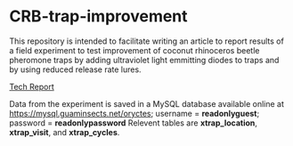 # CRB-trap-improvement

This repository is intended to facilitate writing an article to report results of a field experiment to test improvement of coconut rhinoceros beetle pheromone traps by adding ultraviolet light emmitting diodes to traps and by using reduced release rate lures.

[Tech Report](https://github.com/aubreymoore/CRB-trap-improvement/blob/master/2013-11-06A%20improvedPheromoneTraps/improvedPheromoneTraps.pdf)

Data from the experiment is saved in a MySQL database available online at <https://mysql.guaminsects.net/oryctes>; username = **readonlyguest**; password = **readonlypassword**
Relevent tables are **xtrap_location**, **xtrap_visit**, and **xtrap_cycles**.

